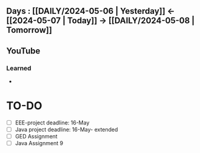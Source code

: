 ## Days : [[DAILY/2024-05-06 | Yesterday]]  <- [[2024-05-07 | Today]]  -> [[DAILY/2024-05-08 | Tomorrow]]


## YouTube


### Learned
- 

# TO-DO

- [ ] EEE-project deadline: 16-May
- [ ] Java project deadline: 16-May- extended
- [ ] GED Assignment
- [ ] Java Assignment 9